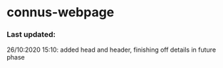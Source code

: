 # connus-webpage

### Last updated:
26/10:2020 15:10: added head and header, finishing off details in future phase